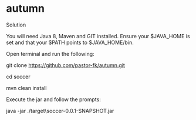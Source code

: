 # autumn
Solution



You will need Java 8, Maven and GIT installed. Ensure your $JAVA_HOME is set and that your $PATH points to $JAVA_HOME/bin.

Open terminal and run the following:

git clone https://github.com/pastor-fk/autumn.git

cd soccer

mvn clean install

Execute the jar and follow the prompts:

java -jar ./target\soccer-0.0.1-SNAPSHOT.jar
